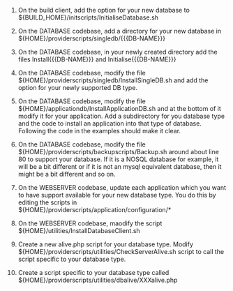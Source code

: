 1) On the build client, add the option for your new database to ${BUILD_HOME}/initscripts/InitialiseDatabase.sh

2) On the DATABASE codebase, add a directory for your new database in ${HOME}/providerscripts/singledb/{{{DB-NAME}}}

3) On the DATABASE codebase, in your newly created directory add the files Install{{{DB-NAME}}} and Initialise{{{DB-NAME}}}

4) On the DATABASE codebase, modify the file ${HOME}/providerscripts/singledb/InstallSingleDB.sh and add the option for your newly supported DB type.

5) On the DATABASE codebase, modify the file ${HOME}/applicationdb/InstallApplicationDB.sh and at the bottom of it modify it for your application. Add a subdirectory for you database type and the code to install an application into that type of database. Following the code in the examples should make it clear.

6) On the DATABASE codebase, modify the file ${HOME}/providerscripts/backupscripts/Backup.sh around about line 80 to support your database. If it is a NOSQL database for example, it will be a bit different or if it is not an mysql equivalent database, then it might be a bit different and so on.

7) On the WEBSERVER codebase, update each application which you want to have support available for your new database type. You do this by editing the scripts in ${HOME}/providerscripts/application/configuration/*

8) On the WEBSERVER codebase, maodify the script ${HOME}/utilities/InstallDatabaseClient.sh

9) Create a new alive.php script for your database type. Modify ${HOME}/providerscripts/utilities/CheckServerAlive.sh script to call the script specific to your database type.

10) Create a script specific to your database type called ${HOME}/providerscripts/utilities/dbalive/XXXalive.php
